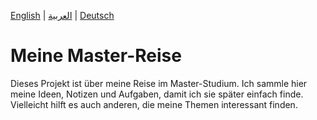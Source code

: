 [English](README.md) | [العربية](README_ar.md) | [Deutsch](README_de.md)

# Meine Master-Reise

Dieses Projekt ist über meine Reise im Master-Studium. Ich sammle hier meine Ideen, Notizen und Aufgaben, damit ich sie später einfach finde. Vielleicht hilft es auch anderen, die meine Themen interessant finden.
